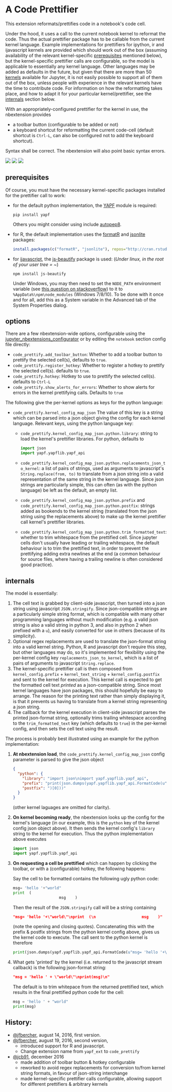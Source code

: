 A Code Prettifier
=================

This extension reformats/prettifies code in a notebook's code cell.

Under the hood, it uses a call to the current notebook kernel to reformat the
code. Thus the actual prettifier package has to be callable from
the current kernel language.
Example implementations for prettifiers for ipython, ir and ijavascript kernels
are provided which should work out of the box (assuming availability of the
relevant kernel-specific [prerequisites](#prerequisites) mentioned below), but
the kernel-specific prettifier calls are configurable, so the model is
applicable to essentially any kernel language.
Other languages may be added as defaults in the future, but given that there
are more than 50
[kernels](https://github.com/ipython/ipython/wiki/IPython-kernels-for-other-languages)
available for Jupyter, it is not easily possible to support all of them out of
the box, unless people with experience in the relevant kernels have the time to
contribute code. For information on how the reformatting takes place, and how
to adapt it for your particular kernel/prettifier, see the
[internals](#internals) section below.

With an appropriately-configured prettifier for the kernel in use, the
nbextension provides

- a toolbar button (configurable to be added or not)
- a keyboard shortcut for reformatting the current code-cell (default shortcut
  is `Ctrl-L`, can also be configured not to add the keyboard shortcut).

Syntax shall be correct. The nbextension will also point basic syntax errors.

![](demo-py.gif)
![](demo-R.gif)
![](demo-jv.gif)


prerequisites
-------------

Of course, you must have the necessary kernel-specific packages installed for
the prettifier call to work:

- for the default python implementation, the
  [YAPF](https://github.com/google/yapf) module is required:

      pip install yapf

  Others you might consider using include [autopep8](https://github.com/hhatto/autopep8).

- for R, the default implementation uses the
  [formatR](http://yihui.name/formatR/) and
  [jsonlite](https://github.com/jeroenooms/jsonlite) packages:

  ```r
  install.packages(c("formatR", "jsonlite"), repos="http://cran.rstudio.com")
  ```

- for [ijavascript](http://n-riesco.github.io/ijavascript/), the
  [js-beautify](https://github.com/beautify-web/js-beautify) package is used:
  (*Under linux, in the root of your user tree = ~*)

      npm install js-beautify

  Under Windows, you may then need to set the `NODE_PATH` environment variable
  (see [this question on stackoverflow](http://stackoverflow.com/questions/9587665/nodejs-cannot-find-installed-module-on-windows))
  to it to `%AppData%\npm\node_modules` (Windows 7/8/10).
  To be done with it once and for all, add this as a System variable in the
  Advanced tab of the System Properties dialog.


options
-------

There are a few nbextension-wide options, configurable using the
[jupyter_nbextensions_configurator](https://github.com/Jupyter-contrib/jupyter_nbextensions_configurator)
or by editing the `notebook` section config file directly:

- `code_prettify.add_toolbar_button`: Whether to add a toolbar button to
  prettify the selected cell(s), defaults to `true`.
- `code_prettify.register_hotkey`:  Whether to register a hotkey to prettify
  the selected cell(s). defaults to `true`.
- `code_prettify.hotkey`:  Hotkey to use to prettify the selected cell(s).
  defaults to `Ctrl-L`
- `code_prettify.show_alerts_for_errors`:  Whether to show alerts for errors in
  the kernel prettifying calls. Defaults to `true`

The following give the per-kernel options as keys for the python language:

- `code_prettify.kernel_config_map_json` The value of this key is a string
  which can be parsed into a json object giving the config for each kernel
  language. Relevant keys, using the python language key:

  * `code_prettify.kernel_config_map_json.python.library`: string to load the
    kernel's prettifier libraries. For python, defaults to

    ```python
    import json
    import yapf.yapflib.yapf_api
    ```

  * `code_prettify.kernel_config_map_json.python.replacements_json_to_kernel`:
    a list of pairs of strings, used as arguments to javascript's
    `String.replace(from, to)` to translate from a json string into a valid
    representation of the same string in the kernel language. Since json
    strings are particularly simple, this can often (as with the python
    language) be left as the default, an empty list.

  * `code_prettify.kernel_config_map_json.python.prefix` and
    `code_prettify.kernel_config_map_json.python.postfix`: strings added as
    bookends to the kernel string (translated from the json string using the
    replacements above) to make up the kernel prettifier call kernel's
    prettifier libraries.

  * `code_prettify.kernel_config_map_json.python.trim_formatted_text`: whether
    to trim whitespace from the prettified cell. Since jupyter cells don't
    usually have leading or trailing whitespace, the default behaviour is to
    trim the prettified text, in order to prevent the prettifying adding extra
    newlines at the end (a common behaviour for source files, where having a
    trailing newline is often considered good practice).


internals
---------

The model is essentially:

1.  The cell text is grabbed by client-side javascript, then turned into a json
    string using javascript `JSON.stringify`. Since json-compatible strings are
    a particularly simple string format, which is compatible with many other
    programming languages without much modification (e.g. a valid json string
    is also a valid string in python 3, and also in python 2 when prefixed with
    a `u`), and easily converted for use in others (because of its simplicity).
2.  Optional regex replacements are used to translate the json-format string
    into a valid kernel string. Python, R and javascript don't require this
    step, but other  languages may do, so it's implemented for flexibility
    using the per-kernel config key `replacements_json_to_kernel`, which is a
    list of pairs of arguments to javascript `String.replace`.
3.  The kernel-specific prettifier call is then composed from
    `kernel_config.prefix` + `kernel_text_string` + `kernel_config.postfix` and
    sent to the kernel for execution. This kernel call is expected to get the
    formatted cell text _printed_ as a json-compatible string. Since most
    kernel languages have json packages, this should hopefully be easy to
    arrange. The reason for the printing text rather than simply displaying it,
    is that it prevents us having to translate from a kernel string
    representing a json string.
4.  The callback for the kernel execution in client-side javascript parses the
    printed json-format string, optionally trims trailing whitespace according
    to the `trim_formatted_text` key (which defaults to `true`) in the
    per-kernel config, and then sets the cell text using the result.

The process is probably best illustrated using an example for the python
implementation:

1.  **At nbextension load**, the `code_prettify.kernel_config_map_json` config
    parameter is parsed to give the json object

    ```json
    {
      "python": {
        "library": "import json\nimport yapf.yapflib.yapf_api",
        "prefix": "print(json.dumps(yapf.yapflib.yapf_api.FormatCode(u",
        "postfix": ")[0]))"
      }
    }
    ```

    (other kernel laguages are omitted for clarity).

2.  **On kernel becoming ready**, the nbextension looks up the config for the
    kernel's language (in our example, this is the `python` key of the kernel
    config json object above). It then sends the kernel config's `library`
    string  to the kernel for execution. Thus the python implementation above
    executes

    ```python
    import json
    import yapf.yapflib.yapf_api
    ```

3.  **On requesting a cell be prettified** which can happen by clicking the
    toolbar, or with a (configurable) hotkey, the following happens:

    Say the cell to be formatted contains the following ugly python code:

    ```python
    msg= 'hello '+"world"
    print  (
                        msg    )
    ```

    Then the result of the `JSON.stringify` call will be a string containing

    ```json
    "msg= 'hello '+\"world\"\nprint  (\n                    msg    )"
    ```

    (note the opening and closing quotes). Concatenating this with the prefix &
    postfix strings from the python kernel config above, gives us the kernel
    code to execute. The call sent to the python kernel is therefore

    ```python
    print(json.dumps(yapf.yapflib.yapf_api.FormatCode(u"msg= 'hello '+\"world\"\nprint  (\n                    msg    )")[0]))
    ```

4.  What gets 'printed' by the kernel (i.e. returned to the javascript
    stream callback) is the following json-format string:

    ```json
    "msg = 'hello ' + \"world\"\nprint(msg)\n"
    ```

    The default is to trim whitepace from the returned prettified text, which
    results in the final prettified python code for the cell:

    ```python
    msg = 'hello ' + "world"
    print(msg)
    ```


History:
---------

- [@jfbercher](https://github.com/jfbercher), august 14, 2016, first version.
- [@jfbercher](https://github.com/jfbercher), august 19, 2016, second version,
  - introduced support for R and javascript.
  - Change extension name from `yapf_ext` to `code_prettify`
- [@jcb91](https://github.com/jcb91), december 2016
  - made addition of toolbar button & hotkey configurable
  - reworked to avoid regex replacements for conversion to/from kernel string
    formats, in favour of json-string interchange
  - made kernel-specific prettifier calls configurable, allowing support for
    different prettifiers & arbitrary kernels
